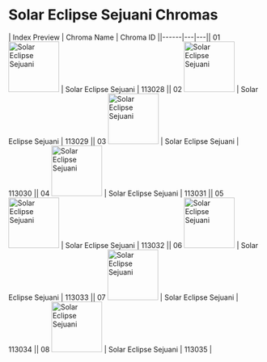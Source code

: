 # Solar Eclipse Sejuani Chromas

| Index  Preview | Chroma Name | Chroma ID ||------|---|---|| 01  <img src='https://raw.communitydragon.org/latest/plugins/rcp-be-lol-game-data/global/default/v1/champion-chroma-images/113/113028.png' alt='Solar Eclipse Sejuani' width='100'> | Solar Eclipse Sejuani | 113028 || 02  <img src='https://raw.communitydragon.org/latest/plugins/rcp-be-lol-game-data/global/default/v1/champion-chroma-images/113/113029.png' alt='Solar Eclipse Sejuani' width='100'> | Solar Eclipse Sejuani | 113029 || 03  <img src='https://raw.communitydragon.org/latest/plugins/rcp-be-lol-game-data/global/default/v1/champion-chroma-images/113/113030.png' alt='Solar Eclipse Sejuani' width='100'> | Solar Eclipse Sejuani | 113030 || 04  <img src='https://raw.communitydragon.org/latest/plugins/rcp-be-lol-game-data/global/default/v1/champion-chroma-images/113/113031.png' alt='Solar Eclipse Sejuani' width='100'> | Solar Eclipse Sejuani | 113031 || 05  <img src='https://raw.communitydragon.org/latest/plugins/rcp-be-lol-game-data/global/default/v1/champion-chroma-images/113/113032.png' alt='Solar Eclipse Sejuani' width='100'> | Solar Eclipse Sejuani | 113032 || 06  <img src='https://raw.communitydragon.org/latest/plugins/rcp-be-lol-game-data/global/default/v1/champion-chroma-images/113/113033.png' alt='Solar Eclipse Sejuani' width='100'> | Solar Eclipse Sejuani | 113033 || 07  <img src='https://raw.communitydragon.org/latest/plugins/rcp-be-lol-game-data/global/default/v1/champion-chroma-images/113/113034.png' alt='Solar Eclipse Sejuani' width='100'> | Solar Eclipse Sejuani | 113034 || 08  <img src='https://raw.communitydragon.org/latest/plugins/rcp-be-lol-game-data/global/default/v1/champion-chroma-images/113/113035.png' alt='Solar Eclipse Sejuani' width='100'> | Solar Eclipse Sejuani | 113035 |